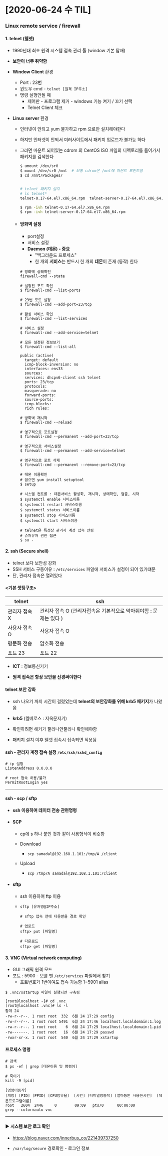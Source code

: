 # [2020-06-24 수 TIL]

### Linux remote service / firewall



#### 1. telnet (텔넷)

- 1990년대 최초 원격 시스템 접속 관리 툴 (window 기본 탑재)
- **보안이 너무 취약함** 

- **Window Client** 환경

  - Port : 23번 
  - 윈도우 cmd - `telnet [원격 IP주소]`
  - 명령 실행안될 때 
    - 제어판 - 프로그램 제거 - windows 기능 켜기 / 끄기 선택 
    - Telnet Client 체크 

- **Linux server** 환경

  - 인터넷이 안되고 yum 불가하고 rpm 으로만 설치해야한다

  - 하지만 인터넷이 안되서 미러사이트에서 패키지 업로드가 불가능 하다 

  - 그러면 마운트 되어있는 cdrom 의 CentOS ISO 파일의 디렉토리를 들어가서 패키지를 검색한다 

    ```sh
    $ umount /dev/sr0 
    $ mount /dev/sr0 /mnt  # 보통 cdrom은 /mnt에 마운트 포인트씀
    $ cd /mnt/Packages/
    
    
    # telnet 패키지 설치
    # ls telnet*
    telnet-0.17-64.el7.x86_64.rpm  telnet-server-0.17-64.el7.x86_64.rpm
    
    $ rpm -ivh telnet-0.17-64.el7.x86_64.rpm
    $ rpm -ivh telnet-server-0.17-64.el7.x86_64.rpm
    
    ```

  - #### **방화벽 설정**

    - port설정
    - 서비스 설정
    - **Daemon (데몬) - 중요**
      - "백그라운드 프로세스"
      - 한 개의 **서비스**는 반드시 한 개의 **데몬**이 존재 (동작) 한다

    ```shell
    # 방화벽 상태확인 
    firewall-cmd --state
    
    # 설정된 포트 확인
    $ firewall-cmd --list-ports
    
    # 23번 포트 설정
    $ firewall-cmd --add-port=23/tcp
    
    # 활성 서비스 확인
    $ firewall-cmd --list-services
    
    # 서비스 설정
    $ firewall-cmd --add-service=telnet
    
    # 모든 설정된 정보보기
    $ firewall-cmd --list-all
    
    public (active)
      target: default
      icmp-block-inversion: no
      interfaces: ens33
      sources: 
      services: dhcpv6-client ssh telnet
      ports: 23/tcp
      protocols: 
      masquerade: no
      forward-ports: 
      source-ports: 
      icmp-blocks: 
      rich rules: 
    
    # 방화벽 재시작
    $ firewall-cmd --reload
    
    # 영구적으로 포트설정
    $ firewall-cmd --permanent --add-port=23/tcp
    
    # 영구적으로 서비스설정 
    $ firewall-cmd --permanent --add-service=telnet
    
    # 영구적으로 포트 삭제
    $ firewall-cmd --permanent --remove-port=23/tcp
    
    # 데몬 이름확인
    # 없으면 yum install setuptool
    $ setup
    
    # 시스템 컨트롤 : 데몬서비스 활성화, 재시작, 상태확인, 멈춤, 시작
    $ systemctl enable 서비스이름
    $ systemctl restart 서비스이름 
    $ systemctl status 서비스이름 
    $ systemctl stop 서비스이름
    $ systemctl start 서비스이름 
    
    # telnet은 특성상 관리자 계정 접속 안됨 
    # 슈퍼유저 권한 접근 
    $ su -
    ```



#### 2. ssh (Secure shell)

- telnet 보다 보안성 강화
- SSH 서비스 구동이유 : `/etc/services` 파일에 서비스가 설정이 되어 있기떄문
- 단, 관리자 접속은 열려있다 



#### <기본 셋팅구조>

| telnet        | ssh                                                          |
| ------------- | ------------------------------------------------------------ |
| 관리자 접속 X | 관리자 접속 O (관리자접속은 기본적으로 막아줘야함 : 문제는 있다 ) |
| 사용자 접속 O | 사용자 접속 O                                                |
| 평문화 전송   | 암호화 전송                                                  |
| 포트 23       | 포트 22                                                      |

- **ICT** : 정보통신기기 

- **원격 접속은 항상 보안을 신경써야한다** 



#### telnet 보안 강화 

- ssh 나오기 까지 시간이 걸렸었는데 **telnet의 보안강화를 위해 krb5 패키지**가 나왔음 
- **krb5** (켈베로스 : 지옥문지기)

- 확인하려면 해커가 뚤리나안뚤리나 확인해야함 
- 패키지 설치 이후 텔넷 접속시 접속되면 적용됨



#### ssh - 관리자 계정 접속 설정 `/etc/ssh/sshd_config `

```shell
# ip 설정
ListenAddress 0.0.0.0

# root 접속 허용/불가
PermitRootLogin yes
```

***

#### ssh - scp / sftp

- **ssh 이용하여  데이터 전송 관련명령**

- #### SCP  

  -  cp에 s 하나 붙인 것과 같이 사용형식이 비슷함

  - Download

    - `scp samadal@192.168.1.101:/tmp/A /client`   

  - Upload

    - `scp /tmp/A samadal@192.168.1.101:/client`   

      

- #### sftp

  - ssh 이용하여 ftp 이용 

  - `sftp [유저명@IP주소] `

    ```shell
    # sftp 접속 전에 다운받을 경로 확인
    
    # 업로드
    sftp> put [파일명]   
    
    # 다운로드
    sftp> get [파일명]
    ```



#### 3. VNC (Virtual network computing)

- GUI  그래픽 원격 모드
- 포트 : 5900 - 모를 땐 `/etc/services` 파일에서 찾기
  - 포트번호가 1번이여도 접속 가능함 1=5901 alias 

```shell
$ .vnc/xstartup 파일이 실행되면 구축됨 

[root@localhost ~]# cd .vnc
[root@localhost .vnc]# ls -l
합계 24
-rw-r--r--. 1 root root  332  6월 24 17:29 config
-rw-r--r--. 1 root root 5491  6월 24 17:46 localhost.localdomain:1.log
-rw-r--r--. 1 root root    6  6월 24 17:29 localhost.localdomain:1.pid
-rw-------. 1 root root   16  6월 24 17:29 passwd
-rwxr-xr-x. 1 root root  540  6월 24 17:29 xstartup

```



#### 프로세스 명령

```shell
# 검색
$ ps -ef | grep [데몬이름 및 명령어]

# 죽이기
kill -9 [pid]
																	   [명령어동작]
[계정] [PID] [PPID] [CPU점유율]  [시간] [터미널창동작] [얼마동안 사용한시간]  [데몬프로그램이름]
root   2604  2446     0        09:09   pts/0      00:00:00         grep --color=auto vnc

```





***



#### ▶ 시스템 보안 로그 확인

- https://blog.naver.com/innerbus_co/221439737250

- `/var/log/secure` 경로확인 - 로그인 정보 

